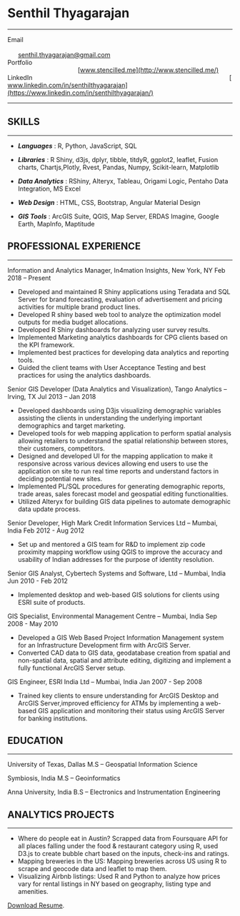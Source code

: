 Senthil Thyagarajan
============
-------------------                -------------------
Email                                                                                                                                       [senthil.thyagarajan@gmail.com](mailto:senthil.thyagarajan@gmail.com)
Portfolio                                                                                                                                                         [www.stencilled.me](http://www.stencilled.me/)
LinkedIn                                                                                                                [www.linkedin.com/in/senthilthyagarajan](https://www.linkedin.com/in/senthilthyagarajan/)
-------------------                -------------------
## SKILLS
---------

- ***Languages*** :           R, Python, JavaScript, SQL

- ***Libraries*** : 	   R Shiny, d3js, dplyr, tibble, titdyR, ggplot2, leaflet, Fusion charts, Chartjs,Plotly, Rvest, Pandas, Numpy, Scikit-learn, Matplotlib

- ***Data Analytics*** : 		   RShiny, Alteryx, Tableau, Origami Logic, Pentaho Data Integration, MS Excel

- ***Web Design*** : 			   HTML, CSS, Bootstrap, Angular Material Design

- ***GIS Tools*** : 			   ArcGIS Suite, QGIS, Map Server, ERDAS Imagine, Google Earth, MapInfo, Maptitude

##  PROFESSIONAL EXPERIENCE
---------------------------

Information and Analytics Manager, In4mation Insights, New York, NY                                                   Feb 2018 – Present

- Developed and maintained R Shiny applications using Teradata and SQL Server for brand forecasting, evaluation of advertisement and pricing activities for multiple brand product lines.
- Developed R shiny based web tool to analyze the optimization model outputs for media budget allocations.
- Developed R Shiny dashboards for analyzing user survey results.
- Implemented Marketing analytics dashboards for CPG clients based on the KPI framework.
- Implemented best practices for developing data analytics and reporting tools.
- Guided the client teams with User Acceptance Testing and best practices for using the analytics dashboards.

Senior GIS Developer (Data Analytics and Visualization), Tango Analytics – Irving, TX                                Jul 2013 – Jan 2018

- Developed dashboards using D3js visualizing demographic variables assisting the clients in understanding the underlying important demographics and target marketing.
- Developed tools for web mapping application to perform spatial analysis allowing retailers to understand the spatial relationship between stores, their customers, competitors.
-  Designed and developed UI for the mapping application to make it responsive across various devices allowing end users to use the application on site to run real time reports and understand factors in deciding potential new sites.
-  Implemented PL/SQL procedures for generating demographic reports, trade areas, sales forecast model and geospatial editing functionalities.
-  Utilized Alteryx for building GIS data pipelines to automate demographic data update process.

Senior Developer, High Mark Credit Information Services Ltd – Mumbai, India                             Feb 2012 - Aug 2012

-  Set up and mentored a GIS team for R&amp;D to implement zip code proximity mapping workflow using QGIS to improve the accuracy and usability of Indian addresses for the purpose of identity resolution.

Senior GIS Analyst, Cybertech Systems and Software, Ltd – Mumbai, India                                        Jun 2010 - Feb 2012

-  Implemented desktop and web-based GIS solutions for clients using ESRI suite of products.

GIS Specialist, Environmental Management Centre – Mumbai, India                                              Sep 2008 - May 2010

-  Developed a GIS Web Based Project Information Management system for an Infrastructure Development firm with ArcGIS Server.
-  Converted CAD data to GIS data, geodatabase creation from spatial and non-spatial data, spatial and attribute editing, digitizing and implement a fully functional ArcGIS Server setup.

GIS Engineer, ESRI India Ltd – Mumbai, India                                                         Jan 2007 - Sep 2008

-  Trained key clients to ensure understanding for ArcGIS Desktop and ArcGIS Server,improved efficiency for ATMs by implementing a web-based GIS application and monitoring their status using ArcGIS Server for banking institutions.

## EDUCATION
------------

University of Texas, Dallas                           M.S – Geospatial Information Science

Symbiosis, India 									  M.S – Geoinformatics

Anna University, India                                B.S – Electronics and Instrumentation Engineering

## ANALYTICS PROJECTS
------------
-  Where do people eat in Austin? Scrapped data from Foursquare API for all places falling under the food & restaurant category
using R, used D3.js to create bubble chart based on the inputs, check-ins and ratings.
-  Mapping breweries in the US: Mapping breweries across US using R to scrape and geocode data and leaflet to map them.
-  Visualizing Airbnb listings: Used R and Python to analyze how prices vary for rental listings in NY based on geography, listing
type and amenities.

<a href="https://s3.amazonaws.com/stencilfiles/SENTHIL_THYAGARAJAN_Resume.pdf" >Download Resume</a>.

